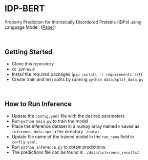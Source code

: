 # IDP-BERT
Property Prediction for Intrinsically Disordered Proteins (IDPs) using Language Model. ([Paper](https://arxiv.org/abs/2403.19762))

<br>

## Getting Started
* Clone this repository
* `cd IDP-BERT`
* Install the required packages (`pip install -r requirements.txt`)
* Create train and test splits by running `python data/split_data.py`

<br>

## How to Run Inference
* Update the `config.yaml` file with the desired parameters
* Run `python main.py` to train the model
* Place the inference dataset in a numpy array named `X` saved as `inference_data.npz` in the directory `./data/`.
* Update file name of the trained model in the `run_name` field in `config.yaml`.
* Run `python inference.py` to obtain predictions.
* The predictions file can be found in `./data/inference_results/`.
